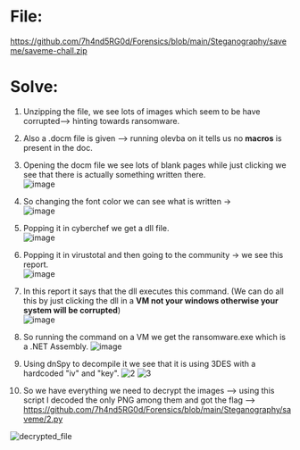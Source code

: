# File: 
https://github.com/7h4nd5RG0d/Forensics/blob/main/Steganography/saveme/saveme-chall.zip  

# Solve: 
1) Unzipping the file, we see lots of images which seem to be have corrupted--> hinting towards ransomware.  
2) Also a .docm file is given --> running olevba on it tells us no **macros** is present in the doc.  
3) Opening the docm file we see lots of blank pages while just clicking we see that there is actually something written there.  
![image](https://github.com/7h4nd5RG0d/Forensics/assets/128285431/96b0ac94-1c1e-4639-b907-4c94177d3533)  
4) So changing the font color we can see what is written ->  
![image](https://github.com/7h4nd5RG0d/Forensics/assets/128285431/2dfe91c9-c8a3-4b3f-98b1-29691da4f68c)  
5) Popping it in cyberchef we get a dll file.  
![image](https://github.com/7h4nd5RG0d/Forensics/assets/128285431/940c515b-b926-4e99-8e84-1f207ef8dc97)

6) Popping it in virustotal and then going to the community -> we see this report.  
![image](https://github.com/7h4nd5RG0d/Forensics/assets/128285431/ea301842-b09b-4be8-8469-80888c66c639)  
7) In this report it says that the dll executes this command. (We can do all this by just clicking the dll in a **VM not your windows otherwise your system will be corrupted**)  
![image](https://github.com/7h4nd5RG0d/Forensics/assets/128285431/8bb59f6c-ddb0-4b15-be5c-17010d1f9a60)  
8) So running the command on a VM we get the ransomware.exe which is a .NET Assembly.  ![image](https://github.com/7h4nd5RG0d/Forensics/assets/128285431/52ffa4ea-ede3-40aa-95b4-0800f0b42cbf)  
9) Using dnSpy to decompile it we see that it is using 3DES with a hardcoded "iv" and "key".
![2](https://github.com/7h4nd5RG0d/Forensics/assets/128285431/43a9fa3c-5243-48e8-b1e8-93d03bbe7eef)
![3](https://github.com/7h4nd5RG0d/Forensics/assets/128285431/1cd7ca1e-d3a4-4c90-901f-c6a505a9e76e)
10) So we have everything we need to decrypt the images --> using this script I decoded the only PNG among them and got the flag --> https://github.com/7h4nd5RG0d/Forensics/blob/main/Steganography/saveme/2.py
  
![decrypted_file](https://github.com/7h4nd5RG0d/Forensics/assets/128285431/2f2cec0a-cb18-4655-a098-e5298fc343e9)








